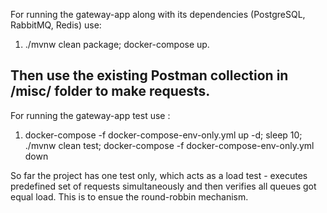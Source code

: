 For running the gateway-app along with its dependencies (PostgreSQL, RabbitMQ, Redis) use:
 1. ./mvnw clean package; docker-compose up. 

Then use the existing Postman collection in /misc/ folder to make requests.
-----------------------------------------------------------------------------------------------
For running the gateway-app test use :
 
 1. docker-compose -f docker-compose-env-only.yml up -d; sleep 10; ./mvnw clean test; docker-compose -f docker-compose-env-only.yml down

So far the project has one test only, which acts as a load test - executes predefined set of requests simultaneously and then verifies all queues got equal load. This is to ensue the round-robbin mechanism.
